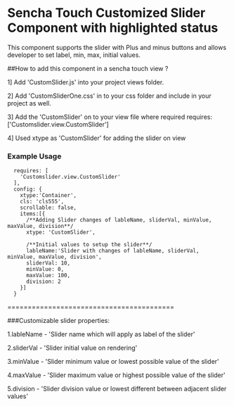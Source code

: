 Sencha Touch Customized Slider Component with highlighted status
=======================================

This component supports the slider with Plus and minus buttons and allows developer to set label, min, max, initial values.

##How to add this component in a sencha touch view ?

1] Add 'CustomSlider.js' into your project views folder.

2] Add 'CustomSliderOne.css' in to your css folder and include in your project as well.

3] Add the 'CustomSlider' on to your view file where required
requires: ['Customslider.view.CustomSlider']

4] Used xtype as 'CustomSlider' for adding the slider on view

### Example Usage

```  
  requires: [
    'Customslider.view.CustomSlider'
  ],
  config: {
    xtype:'Container',
    cls: 'cls555',
    scrollable: false,
    items:[{
      /**Adding Slider changes of lableName, sliderVal, minValue, maxValue, division**/
      xtype: 'CustomSlider',

      /**Initial values to setup the slider**/
      lableName:'Slider with changes of lableName, sliderVal, minValue, maxValue, division',
      sliderVal: 10,
      minValue: 0,
      maxValue: 100,
      division: 2
    }]
  }
```

=========================================

###Customizable slider properties:

1.lableName - 'Slider name which will apply as label of the slider'

2.sliderVal - 'Slider initial value on rendering'

3.minValue  - 'Slider minimum value or lowest possible value of the slider'

4.maxValue  - 'Slider maximum value or highest possible value of the slider'

5.division  - 'Slider division value or lowest different between adjacent slider values'
